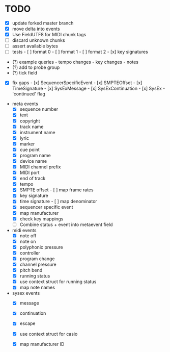 # TODO

- [x] update forked master branch
- [x] move delta into events
- [x] Use FieldUTF8 for MIDI chunk tags
- [ ] discard unknown chunks
- [ ] assert available bytes
- [ ] tests
      - [ ] format 0
      - [ ] format 1
      - [ ] format 2
      - [x] key signatures
- (?) example queries
      - tempo changes
      - key changes
      - notes
- (?) add to probe group
- (?) tick field

- [x] fix gaps
      - [x] SequencerSpecificEvent
      - [x] SMPTEOffset
      - [x] TimeSignature
      - [x] SysExMessage
      - [x] SysExContinuation
      - [x] SysEx - 'continued' flag

- meta events
    - [x] sequence number
    - [x] text
    - [x] copyright
    - [x] track name 
    - [x] instrument name
    - [x] lyric
    - [x] marker
    - [x] cue point
    - [x] program name
    - [x] device name
    - [x] MIDI channel prefix
    - [x] MIDI port
    - [x] end of track
    - [x] tempo
    - [x] SMPTE offset
          - [ ] map frame rates
    - [x] key signature
    - [x] time signature
          - [ ] map denominator 
    - [x] sequencer specific event
    - [x] map manufacturer
    - [x] check key mappings
    - [ ] Combine status + event into metaevent field

- midi events
    - [x] note off
    - [x] note on
    - [x] polyphonic pressure
    - [x] controller
    - [x] program change
    - [x] channel pressure
    - [x] pitch bend
    - [x] running status
    - [x] use context struct for running status
    - [x] map note names

- sysex events
    - [x] message
    - [x] continuation
    - [x] escape
    - [x] use context struct for casio
    - [x] map manufacturer ID


